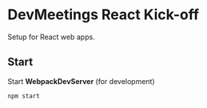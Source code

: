 # DevMeetings React Kick-off

Setup for React web apps.

## Start

Start **WebpackDevServer** (for development)

```bash
npm start
```
